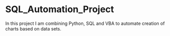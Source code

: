 # SQL_Automation_Project
In this project I am combining Python, SQL and VBA to automate creation of charts based on data sets. 
